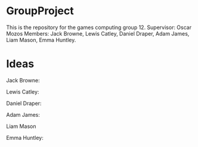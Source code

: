 # GroupProject
This is the repository for the games computing group 12. Supervisor: Oscar Mozos Members: Jack Browne, Lewis Catley, Daniel Draper, Adam James, Liam Mason, Emma Huntley.

# Ideas
Jack Browne: 

Lewis Catley: 

Daniel Draper: 

Adam James:

Liam Mason

Emma Huntley:
